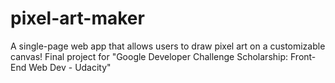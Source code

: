 # pixel-art-maker
A single-page web app that allows users to draw pixel art on a customizable canvas! Final project for "Google Developer Challenge Scholarship: Front-End Web Dev - Udacity"
